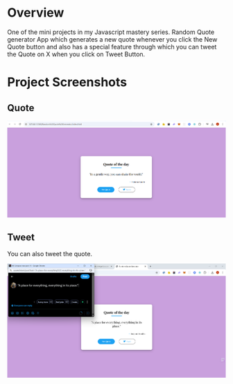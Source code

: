 # Overview

One of the mini projects in my Javascript mastery series. Random Quote generator App which generates a new quote whenever you click the New Quote button and also has a special feature through which you can tweet the Quote on X when you click on Tweet Button.

# Project Screenshots

## Quote

![Random Quote](images/quote.png)

## Tweet

You can also tweet the quote.

![Tweet Button](images/tweet.png)
